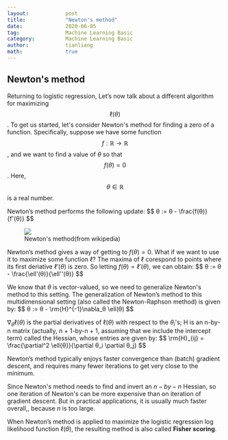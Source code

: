 ```yaml
---
layout:            post
title:             "Newton's method"
date:              2020-06-05
tag:               Machine Learning Basic
category:          Machine Learning Basic
author:            tianliang
math:              true
---
```

## Newton's method
Returning to logistic regression, Let’s now talk about a different algorithm for maximizing $$\ell(θ)$$.
To get us started, let's consider Newton's method for finding a zero of a function. Specifically, suppose we have some function $$f : \mathbb{R} \to \mathbb{R}$$, and we want to find a value of $θ$ so that $$f(θ)=0$$. Here, $$θ \in \mathbb{R}$$ is a real number. 

Newton’s method performs the following update:
\$$
θ := θ - \frac{f(θ)}{f'(θ)}
$$

<figure>
   <img src="{{ "/images/NewtonIteration_Ani.gif" | absolute_url }}" />
   <figcaption>Newton's method(from wikipedia)</figcaption>
</figure>

Newton’s method gives a way of getting to $f(θ) = 0$. What if we want to use it to maximize some function $\ell$? The maxima of $\ell$ corespond to points where its first deriative $\ell'(θ)$ is zero. So letting $f(θ)=\ell'(θ)$, we can obtain:
\$$
θ := θ - \frac{\ell'(θ)}{\ell''(θ)}
$$

We know that $θ$ is vector-valued, so we need to generalize Newton's method to this setting. The generalization of Newton’s method to this multidimensional setting (also called the Newton-Raphson method) is given by:
\$$
θ := θ - \rm{H}^{-1}\nabla_θ \ell(θ)
$$

$\nabla_θ \ell(θ)$ is the partial derivatives of $\ell(θ)$ with respect to the $θ_i$'s; $\mathrm{H}$ is an n-by-n matrix (actually, n + 1-by-n + 1, assuming that we include the intercept term) called the Hessian, whose entries are
given by:
\$$
\rm{H}_{ij} = \frac{\partial^2 \ell{θ}}{\partial θ_i \partial θ_j}
$$

Newton’s method typically enjoys faster convergence than (batch) gradient descent, and requires many fewer iterations to get very close to the minimum. 

Since Newton's method needs to find and invert an $n-by-n$ Hessian, so one iteration of Newton's can be more expensive than on iteration of gradient descent. But in practical applications, it is usually much faster overall,, because $n$ is too large.

When Newton’s method is applied to maximize the logistic regression log likelihood function $\ell(θ)$, the resulting method is also called **Fisher scoring**.
